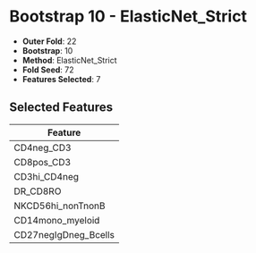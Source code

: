 # Bootstrap 10 - ElasticNet_Strict

- **Outer Fold**: 22
- **Bootstrap**: 10
- **Method**: ElasticNet_Strict
- **Fold Seed**: 72
- **Features Selected**: 7

## Selected Features

| Feature |
|---------|
| CD4neg_CD3 |
| CD8pos_CD3 |
| CD3hi_CD4neg |
| DR_CD8RO |
| NKCD56hi_nonTnonB |
| CD14mono_myeloid |
| CD27negIgDneg_Bcells |
